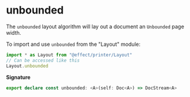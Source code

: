 # unbounded

The `unbounded` layout algorithm will lay out a document an `Unbounded`
page width.

To import and use `unbounded` from the "Layout" module:

```ts
import * as Layout from "@effect/printer/Layout"
// Can be accessed like this
Layout.unbounded
```

**Signature**

```ts
export declare const unbounded: <A>(self: Doc<A>) => DocStream<A>
```
